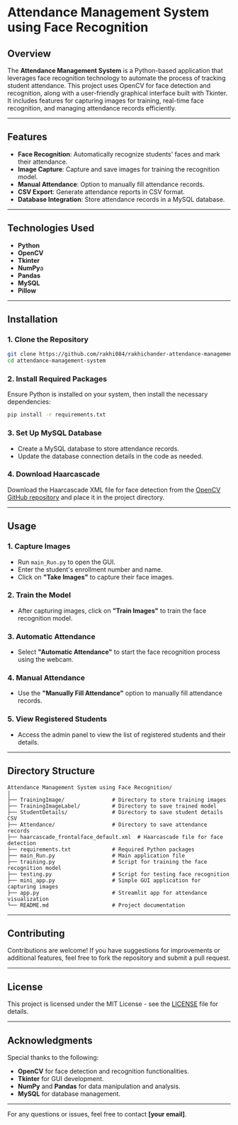 
# Attendance Management System using Face Recognition

## Overview
The **Attendance Management System** is a Python-based application that leverages face recognition technology to automate the process of tracking student attendance. This project uses OpenCV for face detection and recognition, along with a user-friendly graphical interface built with Tkinter. It includes features for capturing images for training, real-time face recognition, and managing attendance records efficiently.

---

## Features
- **Face Recognition**: Automatically recognize students' faces and mark their attendance.
- **Image Capture**: Capture and save images for training the recognition model.
- **Manual Attendance**: Option to manually fill attendance records.
- **CSV Export**: Generate attendance reports in CSV format.
- **Database Integration**: Store attendance records in a MySQL database.

---

## Technologies Used
- **Python**
- **OpenCV**
- **Tkinter**
- **NumPy**a
- **Pandas**
- **MySQL**
- **Pillow**

---

## Installation

### 1. Clone the Repository
```bash
git clone https://github.com/rakhi084/rakhichander-attendance-management-system/tree/main/rakhichanderattendance-management-system
cd attendance-management-system
```

### 2. Install Required Packages
Ensure Python is installed on your system, then install the necessary dependencies:
```bash
pip install -r requirements.txt
```

### 3. Set Up MySQL Database
- Create a MySQL database to store attendance records.
- Update the database connection details in the code as needed.

### 4. Download Haarcascade
Download the Haarcascade XML file for face detection from the [OpenCV GitHub repository](https://github.com/opencv/opencv) and place it in the project directory.

---

## Usage

### 1. Capture Images
- Run `main_Run.py` to open the GUI.
- Enter the student's enrollment number and name.
- Click on **"Take Images"** to capture their face images.

### 2. Train the Model
- After capturing images, click on **"Train Images"** to train the face recognition model.

### 3. Automatic Attendance
- Select **"Automatic Attendance"** to start the face recognition process using the webcam.

### 4. Manual Attendance
- Use the **"Manually Fill Attendance"** option to manually fill attendance records.

### 5. View Registered Students
- Access the admin panel to view the list of registered students and their details.

---

## Directory Structure
```plaintext
Attendance Management System using Face Recognition/
│
├── TrainingImage/               # Directory to store training images
├── TrainingImageLabel/          # Directory to save trained model
├── StudentDetails/              # Directory to save student details CSV
├── Attendance/                  # Directory to save attendance records
├── haarcascade_frontalface_default.xml  # Haarcascade file for face detection
├── requirements.txt             # Required Python packages
├── main_Run.py                  # Main application file
├── training.py                  # Script for training the face recognition model
├── testing.py                   # Script for testing face recognition
├── mini_app.py                  # Simple GUI application for capturing images
├── app.py                       # Streamlit app for attendance visualization
└── README.md                    # Project documentation
```

---

## Contributing
Contributions are welcome! If you have suggestions for improvements or additional features, feel free to fork the repository and submit a pull request.

---

## License
This project is licensed under the MIT License - see the [LICENSE](LICENSE) file for details.

---

## Acknowledgments
Special thanks to the following:
- **OpenCV** for face detection and recognition functionalities.
- **Tkinter** for GUI development.
- **NumPy** and **Pandas** for data manipulation and analysis.
- **MySQL** for database management.

---

For any questions or issues, feel free to contact **[your email]**.

